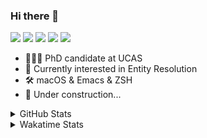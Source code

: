 ### Hi there 👋

[![](https://img.shields.io/badge/-Email-325180?logo=maildotru&logoColor=white&style=flat-square)](mailto:hi@wang.tianshu.me)
[![](https://img.shields.io/badge/-GitHub-black?logo=GitHub&style=flat-square)](https://github.com/tshu-w)
[![](https://img.shields.io/badge/-Telegram-26a5e4?labelColor=fafafa&logo=telegram&style=flat-square)](https://t.me/tshu_w) 
[![](https://img.shields.io/badge/-Twitter-1da1f2?logo=Twitter&logoColor=white&style=flat-square)](https://twitter.com/tshu_w)
[![](https://komarev.com/ghpvc/?username=tshu-w&color=blueviolet&style=flat-square)]()



- 🧑🏻‍🎓 PhD candidate at UCAS
- 🔭 Currently interested in Entity Resolution
- 🛠 macOS & Emacs & ZSH
- 🚧 Under construction...

<details>

<summary>GitHub Stats</summary>

![Tianshu's GitHub stats](https://github-readme-stats.vercel.app/api?username=tshu-w&show_icons=true&theme=buefy&count_private=true)
  
</details>


<details>
  <summary>Wakatime Stats</summary>

  Currently, files accessed by tramp cannot be tracked by wakatime, see https://github.com/wakatime/wakatime-mode/issues/27
  <br>
  
<!--START_SECTION:waka-->
**I'm an Early 🐤** 

```text
🌞 Morning    51 commits     ████░░░░░░░░░░░░░░░░░░░░░   18.89% 
🌆 Daytime    143 commits    █████████████░░░░░░░░░░░░   52.96% 
🌃 Evening    71 commits     ██████░░░░░░░░░░░░░░░░░░░   26.3% 
🌙 Night      5 commits      ░░░░░░░░░░░░░░░░░░░░░░░░░   1.85%

```
📅 **I'm Most Productive on Monday** 

```text
Monday       55 commits     █████░░░░░░░░░░░░░░░░░░░░   20.37% 
Tuesday      47 commits     ████░░░░░░░░░░░░░░░░░░░░░   17.41% 
Wednesday    21 commits     ██░░░░░░░░░░░░░░░░░░░░░░░   7.78% 
Thursday     30 commits     ██░░░░░░░░░░░░░░░░░░░░░░░   11.11% 
Friday       49 commits     ████░░░░░░░░░░░░░░░░░░░░░   18.15% 
Saturday     48 commits     ████░░░░░░░░░░░░░░░░░░░░░   17.78% 
Sunday       20 commits     █░░░░░░░░░░░░░░░░░░░░░░░░   7.41%

```


📊 **This Week I Spent My Time On** 

```text
💬 Programming Languages: 
sh                       11 hrs 19 mins      ████████████░░░░░░░░░░░░░   48.35% 
Org                      8 hrs 49 mins       █████████░░░░░░░░░░░░░░░░   37.71% 
Emacs Lisp               3 hrs 3 mins        ███░░░░░░░░░░░░░░░░░░░░░░   13.03% 
Other                    8 mins              ░░░░░░░░░░░░░░░░░░░░░░░░░   0.58% 
JavaScript               4 mins              ░░░░░░░░░░░░░░░░░░░░░░░░░   0.34%

🔥 Editors: 
Emacs                    12 hrs 5 mins       █████████████░░░░░░░░░░░░   51.65% 
Zsh                      11 hrs 19 mins      ████████████░░░░░░░░░░░░░   48.35%

🐱‍💻 Projects: 
Unknown Project          9 hrs 10 mins       █████████░░░░░░░░░░░░░░░░   39.15% 
Terminal                 6 hrs 5 mins        ██████░░░░░░░░░░░░░░░░░░░   25.98% 
emacs                    2 hrs 55 mins       ███░░░░░░░░░░░░░░░░░░░░░░   12.52% 
lightning-hydra-template 1 hr 50 mins        ██░░░░░░░░░░░░░░░░░░░░░░░   7.84% 
lightning-template       1 hr 40 mins        █░░░░░░░░░░░░░░░░░░░░░░░░   7.16%

💻 Operating System: 
Mac                      17 hrs 22 mins      ██████████████████░░░░░░░   74.17% 
Linux                    6 hrs 3 mins        ██████░░░░░░░░░░░░░░░░░░░   25.83%

```

**I Mostly Code in Python** 

```text
Python                   7 repos             █████████░░░░░░░░░░░░░░░░   36.84% 
HTML                     2 repos             ██░░░░░░░░░░░░░░░░░░░░░░░   10.53% 
Emacs Lisp               2 repos             ██░░░░░░░░░░░░░░░░░░░░░░░   10.53% 
JavaScript               2 repos             ██░░░░░░░░░░░░░░░░░░░░░░░   10.53% 
TeX                      2 repos             ██░░░░░░░░░░░░░░░░░░░░░░░   10.53%

```



 Last Updated on 20/02/2022 08:05:41 UTC
<!--END_SECTION:waka-->
</details>
